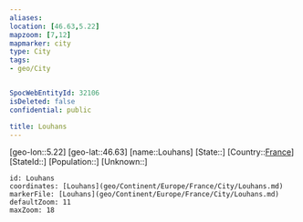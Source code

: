```yaml
---
aliases: 
location: [46.63,5.22]
mapzoom: [7,12] 
mapmarker: city 
type: City
tags:
- geo/City


SpocWebEntityId: 32106
isDeleted: false
confidential: public

title: Louhans
---
```

[geo-lon::5.22]
[geo-lat::46.63]
[name::Louhans]
[State::]
[Country::[France](geo/Continent/Europe/France.md)]
[StateId::]
[Population::]
[Unknown::]


```leaflet
id: Louhans
coordinates: [Louhans](geo/Continent/Europe/France/City/Louhans.md)
markerFile: [Louhans](geo/Continent/Europe/France/City/Louhans.md)
defaultZoom: 11 
maxZoom: 18
```


